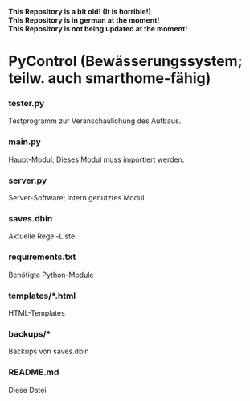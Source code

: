 **This Repository is a bit old! (It is horrible!)**  
**This Repository is in german at the moment!**  
**This Repository is not being updated at the moment!**  
# PyControl (Bewässerungssystem; teilw. auch smarthome-fähig)
### tester.py 
Testprogramm zur Veranschaulichung des Aufbaus.
### main.py
Haupt-Modul; Dieses Modul muss importiert werden.
### server.py
Server-Software; Intern genutztes Modul.
### saves.dbin
Aktuelle Regel-Liste.
### requirements.txt
Benötigte Python-Module
### templates/*.html
HTML-Templates
### backups/*
Backups von saves.dbin
### README.md
Diese Datei
